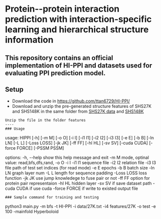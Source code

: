 # Protein--protein interaction prediction with interaction-specific learning and hierarchical structure information
This repository contains an official implementation of HI-PPI and datasets used for evaluating PPI prediction model.
----
## Setup
- Download the code in https://github.com/ttan6729/HI-PPI/
- Download and unzip the pre-generated structure features of SHS27K and SHS148K in the same folder from [SHS27K data](https://drive.google.com/file/d/1SEplMBH36521XsG0yIDLY7X5xRaN7Ekb/view?usp=sharing) and [SHS148K](https://drive.google.com/file/d/1SEplMBH36521XsG0yIDLY7X5xRaN7Ekb/view?usp=sharing)
```
Unzip the file in the folder features
----
### Usage

```
usage: HIPPI [-h] [-m M] [-o O] [-i I] [-i1 I1] [-i2 I2] [-i3 I3] [-e E] [-b B] [-ln LN] [-L L]
            [-Loss LOSS] [-jk JK] [-ff FF] [-hl HL] [-sv SV] [-cuda CUDA] [-force FORCE]
            [-PSSM PSSM]

options:
  -h, --help    show this help message and exit
  -m M          mode, optinal value: read,bfs,dfs,rand,
  -o O
  -i I
  -i1 I1        sequence file
  -i2 I2        relation file
  -i3 I3        file path of test set indices (for read mode)
  -e E          epochs
  -b B          batch size
  -ln LN        graph layer num
  -L L          length for sequence padding
  -Loss LOSS    loss function
  -jk JK        use jump knowledege to fuse pair or not
  -ff FF        option for protein pair representaion
  -hl HL        hidden layer
  -sv SV        if save dataset path
  -cuda CUDA    if use cuda
  -force FORCE  if write to existed output file
```
### Sample command for training and testing
```
python3 main.py -m bfs -t HI-PPI -i data/27K.txt -i4 features/27K -o test -e 100 -mainfold Hyperboloid
```


